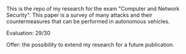 This is the repo of my research for the exam "Computer and Network Security". This paper is a survey of many attacks and their countermeasures that can be performed in autonomous vehicles.

Evaluation: 29/30

Offer: the possibility to extend my research for a future publication.